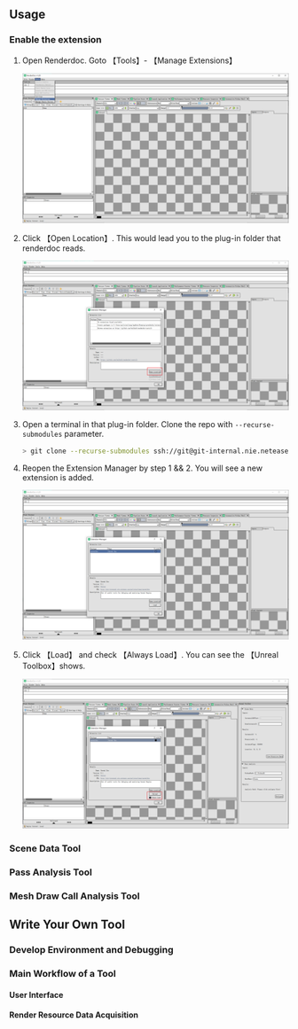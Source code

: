 ## Usage

### Enable the extension

1. Open Renderdoc. Goto 【Tools】- 【Manage Extensions】

   ![image-20230204104639790](_readme_/image-20230204104639790.png)

   

2. Click 【Open Location】. This would lead you to the plug-in folder that renderdoc reads.

   ![image-20230204104830077](_readme_/image-20230204104830077.png)

   

3. Open a terminal in that plug-in folder. Clone the repo with `--recurse-submodules` parameter.

   ```bash
   > git clone --recurse-submodules ssh://git@git-internal.nie.netease.com:32200/gzlixiaoliang/unrealdoc.git
   ```

   

4. Reopen the Extension Manager by step 1 && 2. You will see a new extension is added.

   ![image-20230204105502296](_readme_/image-20230204105502296.png)

   

5. Click 【Load】 and check 【Always Load】.  You can see the 【Unreal Toolbox】shows.

   ![image-20230204105631387](_readme_/image-20230204105631387.png)

   

### Scene Data Tool



### Pass Analysis Tool



### Mesh Draw Call Analysis Tool





## Write Your Own Tool

### Develop Environment and Debugging



### Main Workflow of a Tool

#### User Interface



#### Render Resource Data Acquisition

